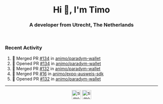 <h1 align="center">Hi 👋, I'm Timo</h1>
<h3 align="center">A developer from Utrecht, The Netherlands</h3>
<br/>
<!-- https://github.com/rahuldkjain/github-profile-readme-generator --!>

<!--  <p align="left"><img src="https://github-readme-stats.vercel.app/api?username=timoglastra&show_icons=true&count_private=true&" alt="timoglastra" /></p> --!>

<!--
Github language stats
<p align="left"><img src="https://github-readme-stats.vercel.app/api/top-langs/?username=timoglastra&layout=compact" alt="timoglastra" /><p>
-->

<!-- Codestats language stats -->
<!-- <p align="left"><img src="https://codestats-readme.vercel.app/api/top-langs/?username=timoglastra&layout=compact&language_count=12" alt="timoglastra" /><p>    --!>
  
<h3>Recent Activity</h3>

<!--START_SECTION:activity-->
1. 🎉 Merged PR [#134](https://github.com/animo/paradym-wallet/pull/134) in [animo/paradym-wallet](https://github.com/animo/paradym-wallet)
2. 💪 Opened PR [#134](https://github.com/animo/paradym-wallet/pull/134) in [animo/paradym-wallet](https://github.com/animo/paradym-wallet)
3. 🎉 Merged PR [#132](https://github.com/animo/paradym-wallet/pull/132) in [animo/paradym-wallet](https://github.com/animo/paradym-wallet)
4. 🎉 Merged PR [#16](https://github.com/animo/expo-ausweis-sdk/pull/16) in [animo/expo-ausweis-sdk](https://github.com/animo/expo-ausweis-sdk)
5. 💪 Opened PR [#132](https://github.com/animo/paradym-wallet/pull/132) in [animo/paradym-wallet](https://github.com/animo/paradym-wallet)
<!--END_SECTION:activity-->

---

<p align="center">
<a href="https://twitter.com/timoglastra" target="blank"><img align="center" src="https://cdn.jsdelivr.net/npm/simple-icons@3.0.1/icons/twitter.svg" alt="timoglastra" height="30" width="30" /></a>
<a href="https://linkedin.com/in/timoglastra" target="blank"><img align="center" src="https://cdn.jsdelivr.net/npm/simple-icons@3.0.1/icons/linkedin.svg" alt="timoglastra" height="30" width="30" /></a>
</p>



